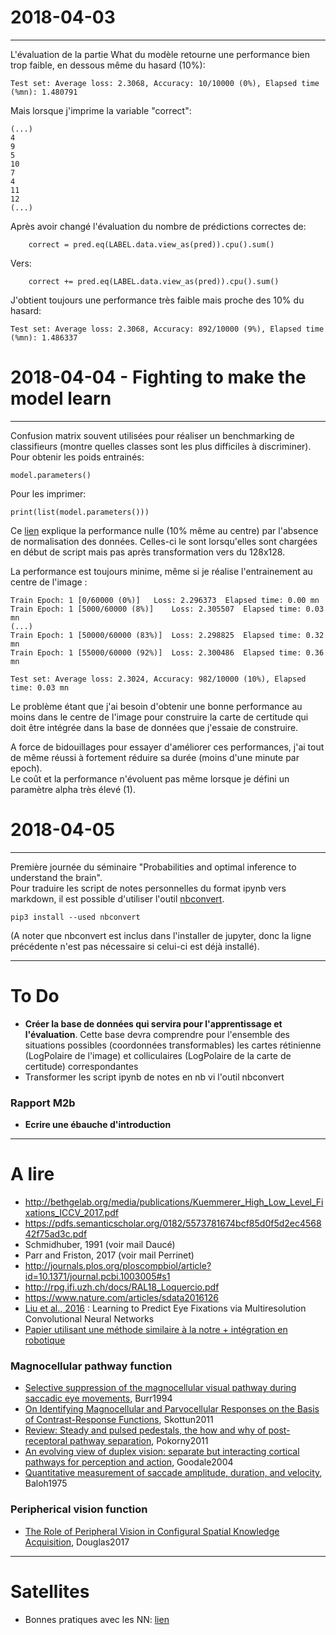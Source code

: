 
# 2018-04-03
---
L'évaluation de la partie What du modèle retourne une performance bien trop faible, en dessous même du hasard (10%):

    Test set: Average loss: 2.3068, Accuracy: 10/10000 (0%), Elapsed time (%mn): 1.480791
    
Mais lorsque j'imprime la variable "correct":

    (...)
    4
    9
    5
    10
    7
    4
    11
    12
    (...)
    
Après avoir changé l'évaluation du nombre de prédictions correctes de:

        correct = pred.eq(LABEL.data.view_as(pred)).cpu().sum()
        
Vers: 

        correct += pred.eq(LABEL.data.view_as(pred)).cpu().sum()
        
J'obtient toujours une performance très faible mais proche des 10% du hasard:

    Test set: Average loss: 2.3068, Accuracy: 892/10000 (9%), Elapsed time (%mn): 1.486337

# 2018-04-04 - Fighting to make the model learn
---
Confusion matrix souvent utilisées pour réaliser un benchmarking de classifieurs (montre quelles classes sont les plus difficiles à discriminer).  
Pour obtenir les poids entrainés:

    model.parameters()
    
Pour les imprimer:

    print(list(model.parameters()))
    
Ce [lien](https://stackoverflow.com/questions/48477198/problems-with-pytorch-mlp-when-training-the-mnist-dataset-retrieved-from-keras) explique la performance nulle (10% même au centre) par l'absence de normalisation des données. Celles-ci le sont lorsqu'elles sont chargées en début de script mais pas après transformation vers du 128x128.

La performance est toujours minime, même si je réalise l'entrainement au centre de l'image :

    Train Epoch: 1 [0/60000 (0%)]	Loss: 2.296373	Elapsed time: 0.00 mn
    Train Epoch: 1 [5000/60000 (8%)]	Loss: 2.305507	Elapsed time: 0.03 mn
    (...)
    Train Epoch: 1 [50000/60000 (83%)]	Loss: 2.298825	Elapsed time: 0.32 mn
    Train Epoch: 1 [55000/60000 (92%)]	Loss: 2.300486	Elapsed time: 0.36 mn

    Test set: Average loss: 2.3024, Accuracy: 982/10000 (10%), Elapsed time: 0.03 mn
    
Le problème étant que j'ai besoin d'obtenir une bonne performance au moins dans le centre de l'image pour construire la carte de certitude qui doit être intégrée dans la base de données que j'essaie de construire.  

A force de bidouillages pour essayer d'améliorer ces performances, j'ai tout de même réussi à fortement réduire sa durée (moins d'une minute par epoch).  
Le coût et la performance n'évoluent pas même lorsque je défini un paramètre alpha très élevé (1).

# 2018-04-05
---
Première journée du séminaire "Probabilities and optimal inference to understand the brain".  
Pour traduire les script de notes personnelles du format ipynb vers markdown, il est possible d'utiliser l'outil [nbconvert](https://nbconvert.readthedocs.io/en/latest/index.html).  

    pip3 install --used nbconvert
    
(A noter que nbconvert est inclus dans l'installer de jupyter, donc la ligne précédente n'est pas nécessaire si celui-ci est déjà installé).

---
# To Do
+ **Créer la base de données qui servira pour l'apprentissage et l'évaluation**. Cette base devra comprendre pour l'ensemble des situations possibles (coordonnées transformables) les cartes rétinienne (LogPolaire de l'image) et colliculaires (LogPolaire de la carte de certitude) correspondantes
+ Transformer les script ipynb de notes en nb vi l'outil nbconvert
### Rapport M2b
+ **Ecrire une ébauche d'introduction**

---
# A lire
+ http://bethgelab.org/media/publications/Kuemmerer_High_Low_Level_Fixations_ICCV_2017.pdf
+ https://pdfs.semanticscholar.org/0182/5573781674bcf85d0f5d2ec456842f75ad3c.pdf
+ Schmidhuber, 1991 (voir mail Daucé)
+ Parr and Friston, 2017 (voir mail Perrinet)
+ http://journals.plos.org/ploscompbiol/article?id=10.1371/journal.pcbi.1003005#s1
+ http://rpg.ifi.uzh.ch/docs/RAL18_Loquercio.pdf
+ https://www.nature.com/articles/sdata2016126
+ [Liu et al., 2016](http://ieeexplore.ieee.org/document/7762165/?reload=true) : Learning to Predict Eye Fixations via Multiresolution Convolutional Neural Networks
+ [Papier utilisant une méthode similaire à la notre + intégration en robotique](https://www.researchgate.net/publication/220934961_Fast_Object_Detection_with_Foveated_Imaging_and_Virtual_Saccades_on_Resource_Limited_Robots)
### Magnocellular pathway function  
+ [Selective suppression of the magnocellular visual pathway during saccadic eye movements](http://www.nature.com.lama.univ-amu.fr/articles/371511a0), Burr1994
+ [On Identifying Magnocellular and Parvocellular Responses on the Basis of Contrast-Response Functions](https://www.ncbi.nlm.nih.gov/pmc/articles/PMC3004196/), Skottun2011
+ [Review: Steady and pulsed pedestals, the how and why of post-receptoral pathway separation](http://jov.arvojournals.org/article.aspx?articleid=2191890), Pokorny2011
+ [An evolving view of duplex vision: separate but interacting cortical pathways for perception and action](http://www.sciencedirect.com/science/article/pii/S0959438804000340?via%3Dihub), Goodale2004
+ [Quantitative measurement of saccade amplitude, duration, and velocity](http://n.neurology.org/content/25/11/1065), Baloh1975
### Peripherical vision function
+ [The Role of Peripheral Vision in Configural Spatial Knowledge Acquisition](https://etd.ohiolink.edu/pg_10?0::NO:10:P10_ACCESSION_NUM:wright1496188017928082), Douglas2017

---
# Satellites
+ Bonnes pratiques avec les NN: [lien](https://cs231n.github.io/neural-networks-3/)
